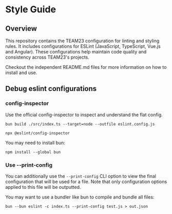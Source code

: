 # Style Guide

## Overview

This repository contains the TEAM23 configuration for linting and styling rules.
It includes configurations for ESLint (JavaScript, TypeScript, Vue.js and Angular).
These configurations help maintain code quality and consistency across TEAM23's projects.

Checkout the independent README.md files for more information on how to install and use.

## Debug eslint configurations

### config-inspector

Use the official config-inspector to inspect and understand the flat config.

```shell
bun build ./src/index.ts --target=node --outfile eslint.config.js
```

```shell
npx @eslint/config-inspector
```

You may need to install bun:

```shell
npm install --global bun
```

### Use --print-config

You can additionally use the `--print-config` CLI option to view the final configuration that will be used for a file. Note that only
configuration options applied to this file will be outputted.

You may want to use a bundler like bun to compile and bundle all files:

```
bun --bun eslint -c index.ts --print-config test.js > out.json
```
